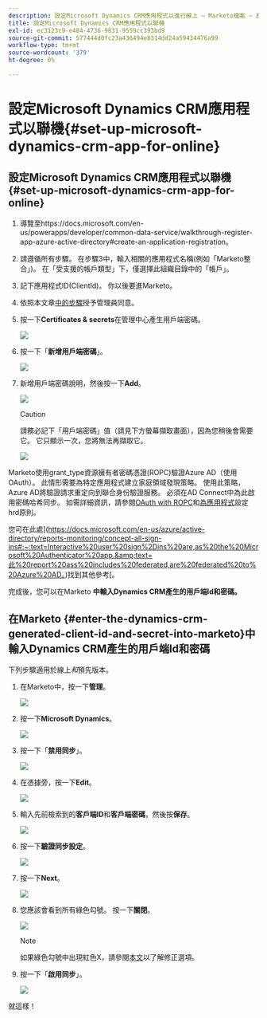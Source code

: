 ```yaml
---
description: 設定Microsoft Dynamics CRM應用程式以進行線上 — Marketo檔案 — 產品檔案
title: 設定Microsoft Dynamics CRM應用程式以聯機
exl-id: ec3123c9-e484-4736-9831-9559cc393bd9
source-git-commit: 577444d0fc23a436494e8314dd24a59434476a99
workflow-type: tm+mt
source-wordcount: '379'
ht-degree: 0%

---
```


# 設定Microsoft Dynamics CRM應用程式以聯機{#set-up-microsoft-dynamics-crm-app-for-online}

## 設定Microsoft Dynamics CRM應用程式以聯機{#set-up-microsoft-dynamics-crm-app-for-online}

1. 導覽至https://docs.microsoft.com/en-us/powerapps/developer/common-data-service/walkthrough-register-app-azure-active-directory#create-an-application-registration。

1. 請遵循所有步驟。 在步驟3中，輸入相關的應用程式名稱(例如「Marketo整合」)。 在「受支援的帳戶類型」下，僅選擇此組織目錄中的「帳戶」。

1. 記下應用程式ID(ClientId)。 你以後要進Marketo。

1. 依照本文章[中的步驟](/help/marketo/product-docs/crm-sync/microsoft-dynamics-sync/sync-setup/set-up-oauth-authentication-for-dynamics/grant-consent-for-client-id-and-app-registration.md)授予管理員同意。

1. 按一下&#x200B;**Certificates &amp; secrets**&#x200B;在管理中心產生用戶端密碼。

   ![](assets/set-up-microsoft-dynamics-crm-app-for-online-1.png)

1. 按一下「**新增用戶端密碼**」。

   ![](assets/set-up-microsoft-dynamics-crm-app-for-online-2.png)

1. 新增用戶端密碼說明，然後按一下&#x200B;**Add**。

   ![](assets/set-up-microsoft-dynamics-crm-app-for-online-3.png)

   >[!CAUTION]
   >
   >請務必記下「用戶端密碼」值（請見下方螢幕擷取畫面），因為您稍後會需要它。 它只顯示一次，您將無法再擷取它。

   ![](assets/set-up-microsoft-dynamics-crm-app-for-online-4.png)

Marketo使用grant_type資源擁有者密碼憑證(ROPC)驗證Azure AD（使用OAuth）。 此情形需要為特定應用程式建立家庭領域發現策略。 使用此策略，Azure AD將驗證請求重定向到聯合身份驗證服務。 必須在AD Connect中為此啟用密碼哈希同步。 如需詳細資訊，請參閱[OAuth with ROPC](https://docs.microsoft.com/en-us/azure/active-directory/develop/v2-oauth-ropc)和[為應用程式](https://docs.microsoft.com/en-us/azure/active-directory/manage-apps/configure-authentication-for-federated-users-portal#example-set-an-hrd-policy-for-an-application)設定hrd原則。

您可在此處](https://docs.microsoft.com/en-us/azure/active-directory/reports-monitoring/concept-all-sign-ins#:~:text=Interactive%20user%20sign%2Dins%20are,as%20the%20Microsoft%20Authenticator%20app.&amp;text=此%20report%20ass%20includes%20federated,are%20federated%20to%20Azure%20AD。)找到其他參考[。

完成後，您可以在Marketo **中輸入Dynamics CRM產生的用戶端Id和密碼。**

## 在Marketo {#enter-the-dynamics-crm-generated-client-id-and-secret-into-marketo}中輸入Dynamics CRM產生的用戶端Id和密碼

下列步驟適用於線上&#x200B;_和_&#x200B;預先版本。

1. 在Marketo中，按一下&#x200B;**管理**。

   ![](assets/set-up-microsoft-dynamics-crm-app-for-online-5.png)

1. 按一下&#x200B;**Microsoft Dynamics**。

   ![](assets/set-up-microsoft-dynamics-crm-app-for-online-6.png)

1. 按一下「**禁用同步**」。

   ![](assets/set-up-microsoft-dynamics-crm-app-for-online-7.png)

1. 在憑據旁，按一下&#x200B;**Edit**。

   ![](assets/set-up-microsoft-dynamics-crm-app-for-online-8.png)

1. 輸入先前檢索到的&#x200B;**客戶端ID**&#x200B;和&#x200B;**客戶端密碼**，然後按&#x200B;**保存**。

   ![](assets/set-up-microsoft-dynamics-crm-app-for-online-9.png)

1. 按一下&#x200B;**驗證同步設定**。

   ![](assets/set-up-microsoft-dynamics-crm-app-for-online-10.png)

1. 按一下&#x200B;**Next**。

   ![](assets/set-up-microsoft-dynamics-crm-app-for-online-11.png)

1. 您應該會看到所有綠色勾號。 按一下&#x200B;**關閉**。

   ![](assets/set-up-microsoft-dynamics-crm-app-for-online-12.png)

   >[!NOTE]
   >
   >如果綠色勾號中出現紅色X，請參閱[本文](/help/marketo/product-docs/crm-sync/microsoft-dynamics-sync/sync-setup/validate-microsoft-dynamics-sync/fix-dynamics-validation-sync-issues.md)以了解修正選項。

1. 按一下「**啟用同步**」。

   ![](assets/set-up-microsoft-dynamics-crm-app-for-online-13.png)

就這樣！
